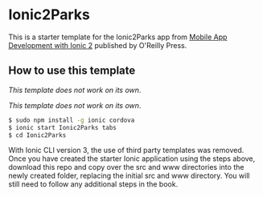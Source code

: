 # Ionic2Parks

This is a starter template for the Ionic2Parks app from [Mobile App Development with Ionic 2](http://www.ionic2book.com/) published by O'Reilly Press.

## How to use this template

*This template does not work on its own*.

*This template does not work on its own*.

```bash
$ sudo npm install -g ionic cordova
$ ionic start Ionic2Parks tabs
$ cd Ionic2Parks
```

With Ionic CLI version 3, the use of third party templates was removed. Once you have created the starter Ionic application using the steps above, download this repo and copy over the src and www directories into the newly created folder, replacing the initial src and www directory. You will still need to follow any additional steps in the book.
